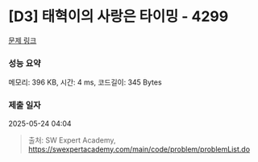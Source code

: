 # [D3] 태혁이의 사랑은 타이밍 - 4299 

[문제 링크](https://swexpertacademy.com/main/code/problem/problemDetail.do?contestProbId=AWLv6mx6htoDFAVV) 

### 성능 요약

메모리: 396 KB, 시간: 4 ms, 코드길이: 345 Bytes

### 제출 일자

2025-05-24 04:04



> 출처: SW Expert Academy, https://swexpertacademy.com/main/code/problem/problemList.do